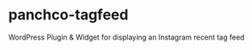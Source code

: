 panchco-tagfeed
===============

WordPress Plugin &amp; Widget for displaying an Instagram recent tag feed
